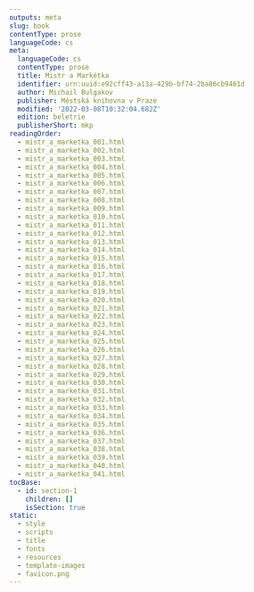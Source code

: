 ```yaml
---
outputs: meta
slug: book
contentType: prose
languageCode: cs
meta:
  languageCode: cs
  contentType: prose
  title: Mistr a Markétka
  identifier: urn:uuid:e92cff43-a13a-429b-bf74-2ba86cb9461d
  author: Michail Bulgakov
  publisher: Městská knihovna v Praze
  modified: '2022-03-08T10:32:04.682Z'
  edition: beletrie
  publisherShort: mkp
readingOrder:
  - mistr_a_marketka_001.html
  - mistr_a_marketka_002.html
  - mistr_a_marketka_003.html
  - mistr_a_marketka_004.html
  - mistr_a_marketka_005.html
  - mistr_a_marketka_006.html
  - mistr_a_marketka_007.html
  - mistr_a_marketka_008.html
  - mistr_a_marketka_009.html
  - mistr_a_marketka_010.html
  - mistr_a_marketka_011.html
  - mistr_a_marketka_012.html
  - mistr_a_marketka_013.html
  - mistr_a_marketka_014.html
  - mistr_a_marketka_015.html
  - mistr_a_marketka_016.html
  - mistr_a_marketka_017.html
  - mistr_a_marketka_018.html
  - mistr_a_marketka_019.html
  - mistr_a_marketka_020.html
  - mistr_a_marketka_021.html
  - mistr_a_marketka_022.html
  - mistr_a_marketka_023.html
  - mistr_a_marketka_024.html
  - mistr_a_marketka_025.html
  - mistr_a_marketka_026.html
  - mistr_a_marketka_027.html
  - mistr_a_marketka_028.html
  - mistr_a_marketka_029.html
  - mistr_a_marketka_030.html
  - mistr_a_marketka_031.html
  - mistr_a_marketka_032.html
  - mistr_a_marketka_033.html
  - mistr_a_marketka_034.html
  - mistr_a_marketka_035.html
  - mistr_a_marketka_036.html
  - mistr_a_marketka_037.html
  - mistr_a_marketka_038.html
  - mistr_a_marketka_039.html
  - mistr_a_marketka_040.html
  - mistr_a_marketka_041.html
tocBase:
  - id: section-1
    children: []
    isSection: true
static:
  - style
  - scripts
  - title
  - fonts
  - resources
  - template-images
  - favicon.png
---
```

